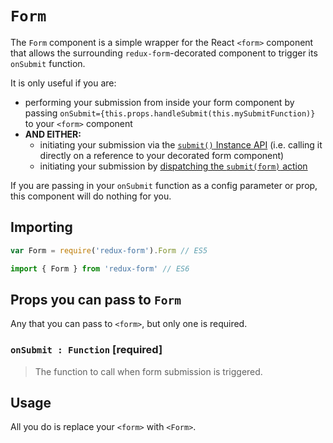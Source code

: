 # `Form`

The `Form` component is a simple wrapper for the React `<form>` component that
allows the surrounding `redux-form`-decorated component to trigger its
`onSubmit` function.

It is only useful if you are:

- performing your submission from inside your form component by passing
  `onSubmit={this.props.handleSubmit(this.mySubmitFunction)}` to your `<form>`
  component
- **AND EITHER:**
  - initiating your submission via the
    [`submit()` Instance API](https://redux-form.com/8.2.2/docs/api/ReduxForm.md/#-submit-promise-)
    (i.e. calling it directly on a reference to your decorated form component)
  - initiating your submission by
    [dispatching the `submit(form)` action](https://redux-form.com/8.2.2/examples/remoteSubmit/)

If you are passing in your `onSubmit` function as a config parameter or prop,
this component will do nothing for you.

## Importing

```javascript
var Form = require('redux-form').Form // ES5
```

```javascript
import { Form } from 'redux-form' // ES6
```

## Props you can pass to `Form`

Any that you can pass to `<form>`, but only one is required.

### `onSubmit : Function` [required]

> The function to call when form submission is triggered.

## Usage

All you do is replace your `<form>` with `<Form>`.
